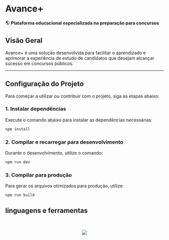 # **Avance+**  
🌎 **Plataforma educacional especializada na preparação para concursos**  

## **Visão Geral**  
Avance+ é uma solução desenvolvida para facilitar o aprendizado e aprimorar a experiência de estudo de candidatos que desejam alcançar sucesso em concursos públicos.

---

## **Configuração do Projeto**  
Para começar a utilizar ou contribuir com o projeto, siga as etapas abaixo:

### **1. Instalar dependências**  
Execute o comando abaixo para instalar as dependências necessárias:  
```sh
npm install

```
### **2. Compilar e recarregar para desenvolvimento**  
Durante o desenvolvimento, utilize o comando:
```sh
npm run dev
```

### **3. Compilar para produção**  
Para gerar os arquivos otimizados para produção, utilize:
```sh
npm run build
```
## **linguagens e ferramentas** 
<br>
<p align="center">
    <img src="https://skillicons.dev/icons?i=vscode,vue,typescript,javascript,html,css,vite" />
</p>
